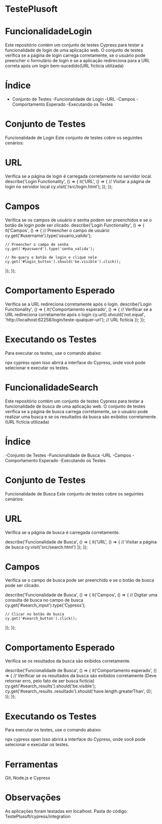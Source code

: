 # TestePlusoft

# FuncionalidadeLogin

Este repositório contém um conjunto de testes Cypress para testar a funcionalidade de login de uma aplicação web. O conjunto de testes verifica se a página de login carrega corretamente, se o usuário pode preencher o formulário de login e se a aplicação redireciona para a URL correta após um login bem-sucedido(URL fictícia utilizada)

# Índice

- Conjunto de Testes
    -Funcionalidade de Login
      -URL
      -Campos
      -Comportamento Esperado
    -Executando os Testes


# Conjunto de Testes
Funcionalidade de Login
Este conjunto de testes cobre os seguintes cenários:

  # URL
Verifica se a página de login é carregada corretamente no servidor local.
describe('Login Functionality', () => {
  it('URL', () => {
    // Visitar a página de login no servidor local
    cy.visit('/src/login.html');
  });
});


  # Campos
Verifica se os campos de usuário e senha podem ser preenchidos e se o botão de login pode ser clicado.
describe('Login Functionality', () => {
  it('Campos', () => {
    // Preencher o campo de usuário
    cy.get('#username').type('usuario_valido');
    
    // Preencher o campo de senha
    cy.get('#password').type('senha_valida');
    
    // Re-query o botão de login e clique nele
    cy.get('#login_button').should('be.visible').click();
  });
});


  # Comportamento Esperado
Verifica se a URL redireciona corretamente após o login.
describe('Login Functionality', () => {
  it('Comportamento esperado', () => {
    // Verificar se a URL redireciona corretamente após o login
    cy.url().should('not.equal', 'http://localhost:62258/login/teste-qualquer-url'); // URL fictícia
  });
});


# Executando os Testes
Para executar os testes, use o comando abaixo:

  npx cypress open
Isso abrirá a interface do Cypress, onde você pode selecionar e executar os testes.




# FuncionalidadeSearch
Este repositório contém um conjunto de testes Cypress para testar a funcionalidade de busca de uma aplicação web. O conjunto de testes verifica se a página de busca carrega corretamente, se o usuário pode realizar uma busca e se os resultados da busca são exibidos corretamente. (URL fictícia utilizada)

# Índice

  -Conjunto de Testes
    -Funcionalidade de Busca
      -URL
      -Campos
      -Comportamento Esperado
    -Executando os Testes


# Conjunto de Testes
Funcionalidade de Busca
Este conjunto de testes cobre os seguintes cenários:

  # URL
Verifica se a página de busca é carregada corretamente.

describe('Funcionalidade de Busca', () => {
  it('URL', () => {
    // Visitar a página de busca
    cy.visit('src/search.html')
  });
});


  # Campos
Verifica se o campo de busca pode ser preenchido e se o botão de busca pode ser clicado.

describe('Funcionalidade de Busca', () => {
  it('Campos', () => {
    // Digitar uma consulta de busca no campo de busca
    cy.get('#search_input').type('Cypress');
    
    // Clicar no botão de busca
    cy.get('#search_button').click();
  });
});


  # Comportamento Esperado
Verifica se os resultados da busca são exibidos corretamente.

describe('Funcionalidade de Busca', () => {
  it('Comportamento esperado', () => { 
    // Verificar se os resultados da busca são exibidos corretamente (Deve retornar erro, pelo fato de ser busca fictícia)
    cy.get('#search_results').should('be.visible');  
    cy.get('#search_results .resultado').should('have.length.greaterThan', 0);  
  });
});


# Executando os Testes
Para executar os testes, use o comando abaixo:

  npx cypress open
Isso abrirá a interface do Cypress, onde você pode selecionar e executar os testes.

# Ferramentas
Git, Node.js e Cypress

# Observações
As aplicações foram testadas em localhost.
Pasta do código: TestePlusoft/cypress/integration
